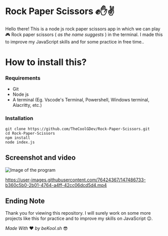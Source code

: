 # Rock Paper Scissors ✊✋✌️ 
Hello there! This is a node js rock paper scissors app in which we can play 🎮 Rock paper scissors ( *as the name suggests* ) in the terminal. I made this to improve my JavaScript skills and for some practice in free time.. 


# How to install this?

### Requirements
- Git
- Node js
- A terminal (Eg. Vscode's Terminal, Powershell, Windows terminal, Alacritty, etc.)

### Installation
```
git clone https://github.com/TheCoolGDev/Rock-Paper-Scissors.git
cd Rock-Paper-Scissors
npm install
node index.js
```

## Screenshot and video

![Image of the program](https://i.imgur.com/j4cN1Ou.png)

https://user-images.githubusercontent.com/76424367/147486733-b360c5b0-2b01-4764-a4ff-42cc06dcd5d4.mp4


## Ending Note

Thank you for viewing this repository. I will surely work on some more projects like this for practice and to improve my skills on JavaScript 😉.

_Made_  _With_   ❤️ *by* *beKool.sh* 😎
